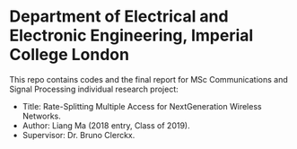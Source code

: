 # Department of Electrical and Electronic Engineering, Imperial College London
This repo contains codes and the final report for MSc Communications and Signal Processing individual research project:<br/>
* Title: Rate-Splitting Multiple Access for NextGeneration Wireless Networks.
* Author: Liang Ma (2018 entry, Class of 2019).
* Supervisor: Dr. Bruno Clerckx.

